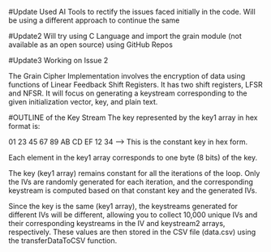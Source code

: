 #Update
Used AI Tools to rectify the issues faced initially in the code. 
Will be using a different approach to continue the same

#Update2
Will try using C Language and import the grain module (not available as an open source) using GitHub Repos

#Update3 
Working on Issue 2

The Grain Cipher Implementation involves the encryption of data using functions of Linear Feedback Shift Registers.
It has two shift registers, LFSR and NFSR. 
It will focus on generating a keystream corresponding to the given initialization vector, key, and plain text.

#OUTLINE of the Key Stream
The key represented by the key1 array in hex format is:

01 23 45 67 89 AB CD EF 12 34 --> This is the constant key in hex form. 

Each element in the key1 array corresponds to one byte (8 bits) of the key. 

The key (key1 array) remains constant for all the iterations of the loop. Only the IVs are randomly generated for each iteration, and the corresponding keystream is computed based on that constant key and the generated IVs.

Since the key is the same (key1 array), the keystreams generated for different IVs will be different, allowing you to collect 10,000 unique IVs and their corresponding keystreams in the IV and keystream2 arrays, respectively. These values are then stored in the CSV file (data.csv) using the transferDataToCSV function.
